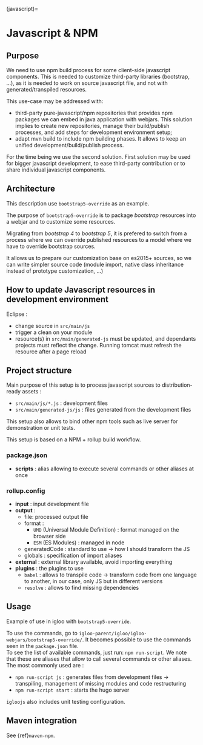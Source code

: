 (javascript)=

# Javascript & NPM

## Purpose

We need to use npm build process for some client-side javascript components. This is
needed to customize third-party libraries (bootstrap, ...), as it is needed to work
on source javascript file, and not with generated/transpiled resources.

This use-case may be addressed with:

* third-party pure-javascript/npm repositories that provides npm packages we can embed
  in java application with webjars. This solution implies to create new repositories,
  manage their build/publish processes, and add steps for development environment setup;
* adapt mvn build to include npm building phases. It allows to keep an unified
  development/build/publish process.

For the time being we use the second solution. First solution may be used for bigger
javascript development, to ease third-party contribution or to share individual javascript
components.

## Architecture

This description use `bootstrap5-override` as an example.

The purpose of `bootstrap5-override` is to package *bootstrap* resources into a webjar
and to customize some resources.

Migrating from *bootstrap 4* to *bootstrap 5*, it is prefered to switch from a process where
we can override published resources to a model where we have to override bootstrap sources.

It allows us to prepare our customization base on es2015+ sources, so we can write simpler
source code (module import, native class inheritance instead of prototype customization, ...)

## How to update Javascript resources in development environment

Eclipse :

* change source in `src/main/js`
* trigger a clean on your module
* resource(s) in `src/main/generated-js` must be updated, and dependants projects must
  reflect the change. Running tomcat must refresh the resource after a page reload

## Project structure

Main purpose of this setup is to process javascript sources to distribution-ready assets :

- `src/main/js/*.js` : development files
- `src/main/generated-js/js` : files generated from the development files

This setup also allows to bind other npm tools such as live server for demonstration or
unit tests.

This setup is based on a NPM + rollup build workflow.

### package.json

- **scripts** : alias allowing to execute several commands or other aliases at once

### rollup.config

- **input** : input development file
- **output** :
  - file: processed output file
  - format :
    - `UMD` (Universal Module Definition) : format managed on the browser side
    - `ESM` (ES Modules) : managed in node
  - generatedCode : standard to use -> how I should transform the JS
  - globals : specification of import aliases
- **external** : external library available, avoid importing everything
- **plugins** : the plugins to use
  - `babel` : allows to transpile code
    -> transform code from one language to another, in our case, only JS but in different versions
  - `resolve` : allows to find missing dependencies

## Usage

Example of use in igloo with `bootstrap5-override`.

To use the commands, go to `igloo-parent/igloo/igloo-webjars/bootstrap5-override/`.
It becomes possible to use the commands seen in the `package.json` file.  
To see the list of available commands, just run: `npm run-script`.
We note that these are aliases that allow to call several commands or other aliases. The most commonly used are :
- `npm run-script js` : generates files from development files -> transpiling, management of missing modules and code restructuring
- `npm run-script start` : starts the hugo server

`igloojs` also includes unit testing configuration.

## Maven integration

See {ref}`maven-npm`.